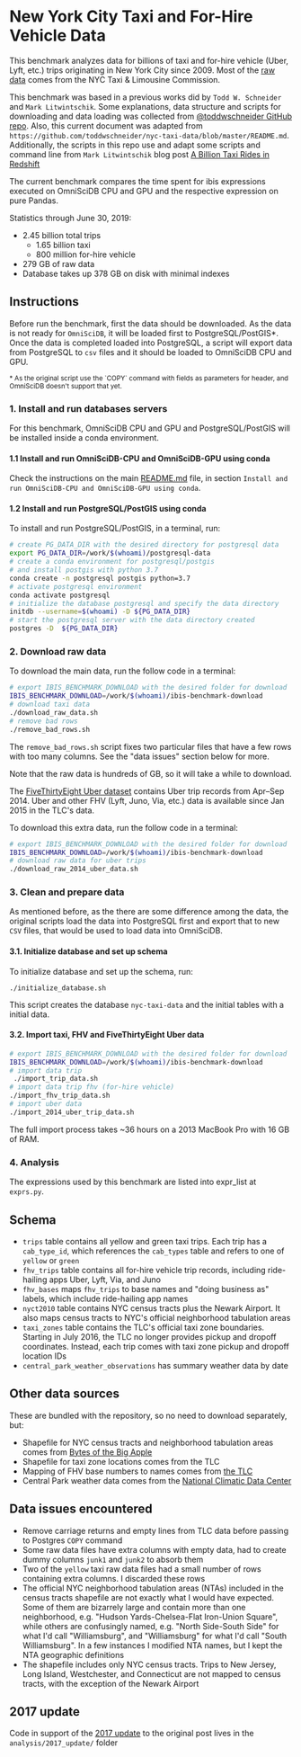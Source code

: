 # New York City Taxi and For-Hire Vehicle Data

This benchmark analyzes data for billions of taxi and for-hire vehicle (Uber, Lyft, etc.) 
trips originating in New York City since 2009. Most of the 
[raw data](https://www1.nyc.gov/site/tlc/about/tlc-trip-record-data.page) 
comes from the NYC Taxi & Limousine Commission.

This benchmark was based in a previous works did by `Todd W. Schneider` and `Mark Litwintschik`. 
Some explanations, data structure and scripts for downloading and data loading was collected from
[@toddwschneider GitHub repo](https://github.com/toddwschneider/nyc-taxi-data/). Also, this 
current document was adapted from 
`https://github.com/toddwschneider/nyc-taxi-data/blob/master/README.md`. Additionally,
the scripts in this repo use and adapt some scripts and command line from `Mark Litwintschik`
blog post [A Billion Taxi Rides in Redshift](https://tech.marksblogg.com/billion-nyc-taxi-rides-redshift.html)

The current benchmark compares the time spent for ibis expressions executed on OmniSciDB CPU and GPU 
and the respective expression on pure Pandas.

Statistics through June 30, 2019:

- 2.45 billion total trips
  - 1.65 billion taxi
  - 800 million for-hire vehicle
- 279 GB of raw data
- Database takes up 378 GB on disk with minimal indexes

## Instructions

Before run the benchmark, first the data should be downloaded. As the data is 
not ready for `OmniSciDB`, it will be loaded first to PostgreSQL/PostGIS\*. 
Once the data is completed loaded into PostgreSQL, a script will export data 
from PostgreSQL to `csv` files and it should be loaded to OmniSciDB CPU and GPU.

<small>
* As the original script use the `COPY` command with fields as parameters for 
header, and OmniSciDB doesn't support that yet.
</small>

### 1. Install and run databases servers

For this benchmark, OmniSciDB CPU and GPU and PostgreSQL/PostGIS will be installed
inside a conda environment.

#### 1.1 Install and run OmniSciDB-CPU and OmniSciDB-GPU using conda

Check the instructions on the main [README.md](../README.md) file, 
in section `Install and run OmniSciDB-CPU and OmniSciDB-GPU using conda`.


#### 1.2 Install and run PostgreSQL/PostGIS using conda

To install and run PostgreSQL/PostGIS, in a terminal, run:

```sh
# create PG_DATA_DIR with the desired directory for postgresql data
export PG_DATA_DIR=/work/$(whoami)/postgresql-data
# create a conda environment for postgresql/postgis
# and install postgis with python 3.7
conda create -n postgresql postgis python=3.7
# activate postgresql environment
conda activate postgresql
# initialize the database postgresql and specify the data directory
initdb --username=$(whoami) -D ${PG_DATA_DIR}
# start the postgresql server with the data directory created
postgres -D  ${PG_DATA_DIR}
```

### 2. Download raw data

To download the main data, run the follow code in a terminal:

```sh
# export IBIS_BENCHMARK_DOWNLOAD with the desired folder for download
IBIS_BENCHMARK_DOWNLOAD=/work/$(whoami)/ibis-benchmark-download
# download taxi data 
./download_raw_data.sh
# remove bad rows
./remove_bad_rows.sh
```

The `remove_bad_rows.sh` script fixes two particular files that have a few rows
with too many columns. See the "data issues" section below for more.

Note that the raw data is hundreds of GB, so it will take a while to download.

The [FiveThirtyEight Uber dataset](https://github.com/fivethirtyeight/uber-tlc-foil-response) 
contains Uber trip records from Apr–Sep 2014. Uber and other FHV (Lyft, Juno,
Via, etc.) data is available since Jan 2015 in the TLC's data.

To download this extra data, run the follow code in a terminal:

```sh
# export IBIS_BENCHMARK_DOWNLOAD with the desired folder for download
IBIS_BENCHMARK_DOWNLOAD=/work/$(whoami)/ibis-benchmark-download
# download raw data for uber trips
./download_raw_2014_uber_data.sh
```

### 3. Clean and prepare data

As mentioned before, as the there are some difference among the data, the original 
scripts load the data into PostgreSQL first and export that to new `CSV` files, 
that would be used to load data into OmniSciDB.

#### 3.1. Initialize database and set up schema

To initialize database and set up the schema, run:

`./initialize_database.sh`

This script creates the database `nyc-taxi-data` and the initial tables with a 
initial data.

#### 3.2. Import taxi, FHV and FiveThirtyEight Uber data

```sh
# export IBIS_BENCHMARK_DOWNLOAD with the desired folder for download
IBIS_BENCHMARK_DOWNLOAD=/work/$(whoami)/ibis-benchmark-download
# import data trip
 ./import_trip_data.sh
# import data trip fhv (for-hire vehicle)
./import_fhv_trip_data.sh
# import uber data
./import_2014_uber_trip_data.sh
```

The full import process takes ~36 hours on a 2013 MacBook Pro with 16 GB of RAM.

### 4. Analysis

The expressions used by this benchmark are listed into expr_list at `exprs.py`.

## Schema

- `trips` table contains all yellow and green taxi trips. Each trip has a 
    `cab_type_id`, which references the `cab_types` table and refers to one 
    of `yellow` or `green`
- `fhv_trips` table contains all for-hire vehicle trip records, 
    including ride-hailing apps Uber, Lyft, Via, and Juno
- `fhv_bases` maps `fhv_trips` to base names and "doing business as" labels, 
    which include ride-hailing app names
- `nyct2010` table contains NYC census tracts plus the Newark Airport. It also 
    maps census tracts to NYC's official neighborhood tabulation areas
- `taxi_zones` table contains the TLC's official taxi zone boundaries. 
    Starting in July 2016, the TLC no longer provides pickup and dropoff 
    coordinates. Instead, each trip comes with taxi zone pickup and 
    dropoff location IDs
- `central_park_weather_observations` has summary weather data by date

## Other data sources

These are bundled with the repository, so no need to download separately, but:

- Shapefile for NYC census tracts and neighborhood tabulation areas comes from 
    [Bytes of the Big Apple](https://www1.nyc.gov/site/planning/data-maps/open-data/districts-download-metadata.page)
- Shapefile for taxi zone locations comes from the TLC
- Mapping of FHV base numbers to names comes from 
    [the TLC](https://data.cityofnewyork.us/Transportation/FHV-Base-Aggregate-Report/2v9c-2k7f)
- Central Park weather data comes from the [National Climatic Data Center](https://www.ncdc.noaa.gov/)

## Data issues encountered

- Remove carriage returns and empty lines from TLC data before passing to 
    Postgres `COPY` command
- Some raw data files have extra columns with empty data, had to create dummy 
    columns `junk1` and `junk2` to absorb them
- Two of the `yellow` taxi raw data files had a small number of rows containing 
    extra columns. I discarded these rows
- The official NYC neighborhood tabulation areas (NTAs) included in the census 
    tracts shapefile are not exactly what I would have expected. Some of them 
    are bizarrely large and contain more than one neighborhood, e.g. 
    "Hudson Yards-Chelsea-Flat Iron-Union Square", while others are confusingly 
    named, e.g. "North Side-South Side" for what I'd call "Williamsburg", and 
    "Williamsburg" for what I'd call "South Williamsburg". In a few instances 
    I modified NTA names, but I kept the NTA geographic definitions
- The shapefile includes only NYC census tracts. Trips to New Jersey, 
    Long Island, Westchester, and Connecticut are not mapped to census 
    tracts, with the exception of the Newark Airport

## 2017 update

Code in support of the 
[2017 update](https://toddwschneider.com/posts/analyzing-1-1-billion-nyc-taxi-and-uber-trips-with-a-vengeance/#update-2017) 
to the original post lives in the `analysis/2017_update/` folder

